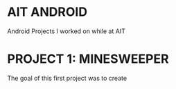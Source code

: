 # AIT ANDROID
Android Projects I worked on while at AIT

# PROJECT 1: MINESWEEPER

The goal of this first project was to create 
